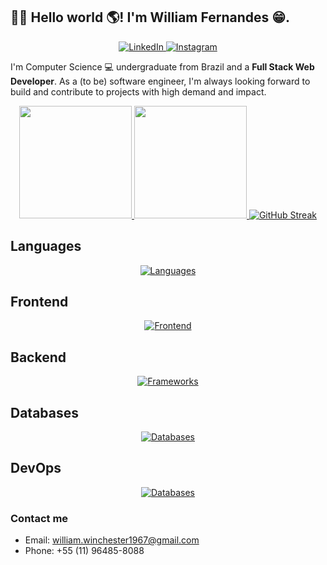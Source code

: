 ## 👋🏻 Hello world 🌎! I'm William Fernandes 😁.


<div align="center">
  <a href="https://www.linkedin.com/in/william-fernandes-dias-b6a246217/" target="_blank">
    <img src="https://img.shields.io/badge/LinkedIn-0077B5?style=for-the-badge&logo=linkedin&logoColor=white" alt="LinkedIn" />
  </a>
  <a href="https://www.instagram.com/williamgreyjoy/" target="_blank">
    <img src="https://img.shields.io/badge/Instagram-E4405F?style=for-the-badge&logo=instagram&logoColor=white" alt="Instagram" />
  </a>
</div>


I'm Computer Science 💻 undergraduate from Brazil and a **Full Stack Web Developer**. As a (to be) software engineer, I'm always looking forward to build and contribute to projects with high demand and impact.

<div align="center">
  <a href="https://github.com/William-Fernandes252">
  <img height="180em" src="https://github-readme-stats.vercel.app/api?username=William-Fernandes252&show_icons=true&theme=dark&include_all_commits=true&count_private=true" />
  <img height="180em" src="https://github-readme-stats.vercel.app/api/top-langs/?username=William-Fernandes252&layout=compact&langs_count=7&theme=dark" />
  <a href="https://git.io/streak-stats"><img src="https://streak-stats.demolab.com?user=William-Fernandes252&theme=dark&card_width=450" alt="GitHub Streak" /></a>
</div>


## Languages

<p align="center">
  <a href="https://skillicons.dev">
    <img src="https://skillicons.dev/icons?i=python,ts,php,nodejs" alt="Languages" />
  </a>
</p>


## Frontend

<p align="center">
  <a href="https://skillicons.dev">
    <img src="https://skillicons.dev/icons?i=html,css,react,vuejs,materialui,bootstrap" alt="Frontend" />
  </a>
</p>


## Backend

<p align="center">
  <a href="https://skillicons.dev">
    <img src="https://skillicons.dev/icons?i=django,nestjs,symfony" alt="Frameworks" />
  </a>
</p>


## Databases

<p align="center">
  <a href="https://skillicons.dev">
    <img src="https://skillicons.dev/icons?i=postgres,mysql,redis" alt="Databases" />
  </a>
</p>


## DevOps

<p align="center">
  <a href="https://skillicons.dev">
    <img src="https://skillicons.dev/icons?i=firebase,docker,nginx,grafana,bash" alt="Databases" />
  </a>
</p>


### Contact me

- Email: william.winchester1967@gmail.com
- Phone: +55 (11) 96485-8088

<!---
William-Fernandes252/William-Fernandes252 is a ✨ special ✨ repository because its `README.md` (this file) appears on your GitHub profile.
You can click the Preview link to take a look at your changes.
--->
